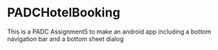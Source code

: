 # PADCHotelBooking
This is a PADC Assignment5 to make an android app including a bottom navigation bar and a bottom sheet dialog
